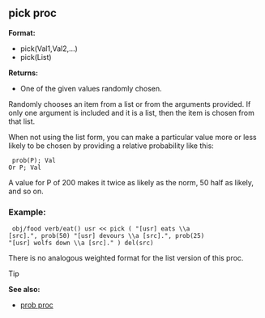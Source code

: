 ## pick proc

**Format:**
+   pick(Val1,Val2,...)
+   pick(List)
<!-- -->
**Returns:**
+   One of the given values randomly chosen.


Randomly chooses an item from a list or from the arguments
provided. If only one argument is included and it is a list, then the
item is chosen from that list. 

When not using the list form,
you can make a particular value more or less likely to be chosen by
providing a relative probability like this: 
``` dm
 prob(P); Val
Or P; Val 
```
 

A value for P of 200 makes it twice as
likely as the norm, 50 half as likely, and so on.
### Example:

``` dm
 obj/food verb/eat() usr << pick ( "[usr] eats \\a
[src].", prob(50) "[usr] devours \\a [src].", prob(25)
"[usr] wolfs down \\a [src]." ) del(src) 
```
 

There
is no analogous weighted format for the list version of this proc.

> [!TIP] 
> **See also:**
> +   [prob proc](/ref/proc/prob.md) <!-- -->